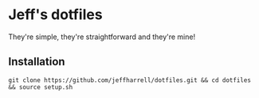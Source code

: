 # Jeff's dotfiles

They're simple, they're straightforward and they're mine!


## Installation

`git clone https://github.com/jeffharrell/dotfiles.git && cd dotfiles && source setup.sh`